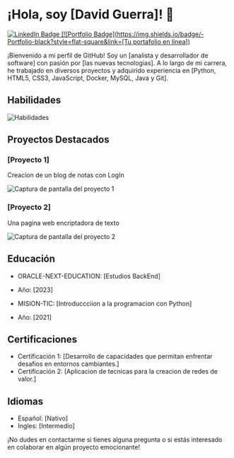# ¡Hola, soy [David Guerra]! 👋

[![LinkedIn Badge](https://img.shields.io/badge/-LinkedIn-blue?style=flat-square&logo=linkedin&logoColor=white&link=[https://www.linkedin.com/in/[https://www.linkdin.com/in/david-guerra-9a4336268])
[![Portfolio Badge](https://img.shields.io/badge/-Portfolio-black?style=flat-square&link=[Tu portafolio en línea])](https://www.tu-portfolio.com)

¡Bienvenido a mi perfil de GitHub! Soy un [analista y desarrollador de software] con pasión por [las nuevas tecnologias]. A lo largo de mi carrera, he trabajado en diversos proyectos y adquirido experiencia en [Python, HTML5, CSS3, JavaScript, Docker, MySQL, Java y Git].

## Habilidades

![Habilidades](https://img.shields.io/badge/Habilidades-JavaScript%20%7C%20Python%20%7C%20HTML%20%7C%20CSS%20%7C%20React%20%7C%20Node.js%20%7C%20SQL%20%7C%20Git%20%7C%20AWS%20%7C%20Docker%20%7C%20Machine%20Learning%20%7C%20Data%20Visualization%20-%230077B5?style=for-the-badge)

## Proyectos Destacados

### [Proyecto 1]

Creacion de un blog de notas con LogIn

![Captura de pantalla del proyecto 1](screenshots/screenshot1.png)

### [Proyecto 2]

Una pagina web encriptadora de texto

![Captura de pantalla del proyecto 2](screenshots/screenshot2.png)


## Educación

- ORACLE-NEXT-EDUCATION: [Estudios BackEnd]
- Año: [2023]

- MISION-TIC: [Introduccciion a la programacion con Python]
- Año: [2021]

## Certificaciones

- Certificación 1: [Desarrollo de capacidades que permitan enfrentar desafios en entornos cambiantes.]
- Certificación 2: [Aplicacion de tecnicas para la creacion de redes de valor.]

## Idiomas

- Español: [Nativo]
- Ingles: [Intermedio]

¡No dudes en contactarme si tienes alguna pregunta o si estás interesado en colaborar en algún proyecto emocionante!

